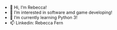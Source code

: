 - 👋 Hi, I’m Rebecca!
- 👀 I’m interested in software amd game developing!
- 🌱 I’m currently learning Python 3!
- 📫 Linkedin: Rebecca Fern

<!---
rebeccafern97/rebeccafern97 is a ✨ special ✨ repository because its `README.md` (this file) appears on your GitHub profile.
You can click the Preview link to take a look at your changes.
--->
